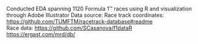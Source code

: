 Conducted EDA spanning 1120 Formula 1™ races using R and visualization through Adobe Illustrator
Data source: 
Race track coordinates: https://github.com/TUMFTM/racetrack-database#readme  
Race data: https://github.com/SCasanova/f1dataR  
https://ergast.com/mrd/db/
